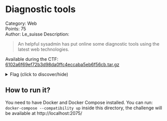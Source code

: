 # Diagnostic tools
Category: Web  
Points: 75  
Author: Le_suisse
Description:
> An helpful sysadmin has put online some diagnostic tools using the latest web technologies.

Available during the CTF: [6102a6f69ef72b3d98da0ffc4eccaba5eb6f56cb.tar.gz](./6102a6f69ef72b3d98da0ffc4eccaba5eb6f56cb.tar.gz)

<details>
    <summary>Flag (click to discover/hide)</summary>
    <p>GH19{escaping_not_needed}</p>
</details>

## How to run it?
You need to have Docker and Docker Compose installed.
You can run: ``docker-compose --compatibility up`` inside this directory, the challenge will
be available at http://localhost:2075/